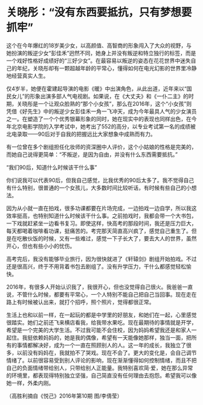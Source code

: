 # 关晓彤：“没有东西要抵抗，只有梦想要抓牢”

这个在今年爆红的18岁美少女，以高颜值、高智商的形象闯入了大众的视野，与她扮演的叛逆少女“彭佳禾”迥然不同，她身上并没有叛逆和特立独行的标签，而是一个戏好性格好成绩好的“三好少女”。在最容易以叛逆的姿态在花花世界中迷失自己的年纪，关晓彤却有一颗超越年龄的平常心，懂得如何在电光幻影的世界里冷静地经营真实人生。 

仅4岁半，她便在霍建起导演的电影《暖》中出演角色，从此出道，近年来以“国民女儿”的形象出演多部人气电视剧。如果说，在《大丈夫》和《一仆二主》的时期，关晓彤是一个让观众脸熟的“那个小女孩”，那么在2016年，这个“小女孩”则凭借《好先生》中的叛逆少女彭佳禾一角一飞冲天，成为今年最具人气的少女演员之一。在塑造了一个个优秀银幕形象的同时，她在现实中的表现也同样出色，在今年北京电影学院的入学考试中，她考出了552的高分，以专业考试第一名的成绩被北电录取——90后对于自我的把握远比大家想象中成熟而有力。 

有一位曾在多个剧组担任化妆师的资深圈中人评价，这个小姑娘的性格是完美的，而她自己说得更简单：“不叛逆，是因为自由，并没有什么东西需要抵抗。” 

“我们90后，知道什么时候该干什么事” 

你们说我可以代表90后，但我自己感觉，比我优秀的90后太多了。我不觉得自己有什么特别，很普通的一个女孩儿，大多数时间比较听话，有时候有些自己的小想法。 

因为从小就一直在拍戏，很多功课都要在片场完成，一边拍戏一边自学，所以我这效率挺高，也特别知道什么时候该干什么事。之前拍戏时，我都会带一个大书包，一下戏就赶紧坐一边看书复习。即使这样，快高考的那段时间，我还是压力巨大，每天都喝着咖啡看功课，挺痛苦的。考完那天简直高兴疯了，感觉自己重生了。但是在吃散伙饭的时候，又有一些难过，感觉一下子长大了，要去大人的世界，虽然开心，但也有些小小的忧伤。 

高考完后，我没有能够毕业旅行，因为很快就进了《轩辕剑》剧组开始拍戏。不过还是很高兴，终于不用背着书包去剧组了。没有升学压力，干什么都感觉轻松愉快。 

2016年，有很多人开始认识我了，我很开心，但也没觉得自己很火。我爸爸一直说，不管什么时候，都要有平常心，一个人特别不能自己把自己当回事。现在走在路上有时候被认出来，就打个招呼，照个照片，觉得都很正常。 

生活上也和以前一样，在一起玩的都是中学里的好朋友，和她们在一起，心里感觉很踏实。她们之前还飞来横店看我，给我带水果吃。现在最期待的事情就是开学，希望是一个完美的大学生活。不过我可能不会住校，因为妈妈希望我还是和家人一起住。我挺依赖妈妈的，她是我的偶像，希望有一天能像她那样，独当一面，把所有的事情都解决好，成为一个一直在照顾别人的人。这一年的成长，我独立了很多，以前没有妈妈在，我就拍不了哭戏。现在不会了。更大的变化是，会自己调节情绪了。以前很容易受到别人评论的影响，现在渐渐懂得如何控制情绪，而且不把自己的负面情绪带给别人，只带给别人正能量。我特别喜欢简·爱，她在那么异常的环境里，都表现得特别独立坚强，自己简直没有任何理由去抱怨。希望我可以像她一样，外柔内刚。 

（高胜利摘自《悦己》2016年第10期 图/李倩莹）